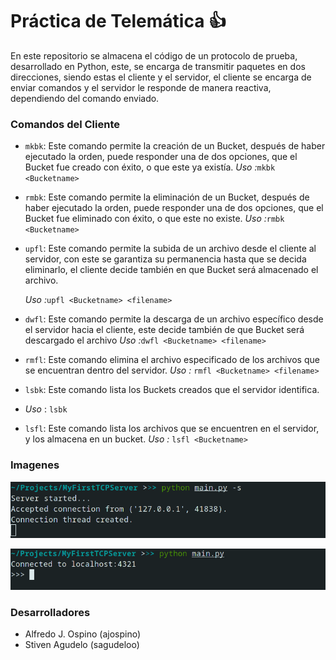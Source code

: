 # Práctica de Telemática 👍

En este repositorio se almacena el código de un protocolo de prueba, desarrollado en Python, este, se encarga de transmitir paquetes en dos direcciones, siendo estas el cliente y el servidor, el cliente se encarga de enviar comandos y el servidor le responde de manera reactiva, dependiendo del comando enviado. 



### Comandos del Cliente

- `mkbk`: Este comando permite la creación de un Bucket, después de haber ejecutado la orden, puede responder una de dos opciones, que el Bucket fue creado con éxito, o que este ya existía. *Uso :*`mkbk <Bucketname>`

- `rmbk`: Este comando permite la eliminación de un Bucket, después de haber ejecutado la orden, puede responder una de dos opciones, que el Bucket fue eliminado con éxito, o que este no existe.  *Uso :*`rmbk <Bucketname>`

- `upfl`: Este comando permite la subida de un archivo desde el cliente al servidor, con este se garantiza su permanencia hasta que se decida eliminarlo, el cliente decide también en que Bucket será almacenado el archivo.
  
  *Uso :*`upfl <Bucketname> <filename>`

- `dwfl`: Este comando permite la descarga de un archivo específico desde el servidor hacia el cliente, este decide también de que Bucket será descargado el archivo *Uso :*`dwfl <Bucketname> <filename>`

- `rmfl`: Este comando elimina el archivo especificado de los archivos que se encuentran dentro del servidor. _Uso :_ `rmfl <Bucketname> <filename>`

- `lsbk`: Este comando lista los Buckets creados que el servidor identifica. 

- *Uso* : `lsbk`

- `lsfl`: Este comando lista los archivos que se encuentren en el servidor, y los almacena en un bucket. *Uso :* `lsfl <Bucketname>`

### Imagenes

![](images/unknown%20(1).png)

![](images/unknown.png)

### Desarrolladores

- Alfredo J. Ospino (ajospino)
- Stiven Agudelo (sagudeloo)














